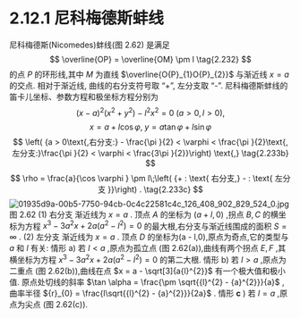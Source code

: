 # 2.12.1 尼科梅德斯蚌线
尼科梅德斯(Nicomedes)蚌线(图 2.62) 是满足
$$
\overline{OP} = \overline{OM} \pm  l \tag{2.232}
$$
的点 $P$ 的环形线,其中 $M$ 为直线 $\overline{O{P}_{1}O{P}_{2}}$ 与渐近线 $x = a$ 的交点. 相对于渐近线, 曲线的右分支符号取 “+”, 左分支取 “-”. 尼科梅德斯蚌线的笛卡儿坐标、参数方程和极坐标方程分别为
$$
{\left( x - a\right) }^{2}\left( {{x}^{2} + {y}^{2}}\right)  - {l}^{2}{x}^{2} = 0\;\left( {a > 0, l > 0}\right) , \tag{2.233a}
$$
$$
x = a + l\cos \varphi ,\;y = a\tan \varphi  + l\sin \varphi
$$
$$
\left( {a > 0\text{,右分支:} - \frac{\pi }{2} < \varphi  < \frac{\pi }{2}\text{,左分支:}\frac{\pi }{2} < \varphi  < \frac{3\pi }{2}}\right) \text{,} \tag{2.233b}
$$
$$
\rho  = \frac{a}{\cos \varphi } \pm  l\;\left( {+ : \text{ 右分支,} -  : \text{ 左分支 }}\right) . \tag{2.233c}
$$
![01935d9a-00b5-7750-94cb-0c4c22581c4c_126_408_902_829_524_0.jpg](/images/01935d9a-00b5-7750-94cb-0c4c22581c4c_126_408_902_829_524_0.jpg)
图 2.62
(1) 右分支 渐近线为 $x = a$ . 顶点 $A$ 的坐标为 $\left( {a + l,0}\right)$ ,拐点 $B, C$ 的横坐标为方程 ${x}^{3} - 3{a}^{2}x + {2a}\left( {{a}^{2} - {l}^{2}}\right)  = 0$ 的最大根,右分支与渐近线围成的面积 $S = \infty$ .
(2) 左分支 渐近线为 $x = a$ . 顶点 $D$ 的坐标为(a - l,0),原点为奇点,它的类型与 $a$ 和 $l$ 有关:
情形 a) 若 $l < a$ ,原点为孤立点 (图 2.62(a)),曲线有两个拐点 $E, F$ ,其横坐标为方程 ${x}^{3} - 3{a}^{2}x + {2a}\left( {{a}^{2} - {l}^{2}}\right)  = 0$ 的第二大根.
情形 b) 若 $l > a$ ,原点为二重点 (图 2.62(b)),曲线在点 $x = a - \sqrt[3]{a{l}^{2}}$ 有一个极大值和极小值. 原点处切线的斜率 $\tan \alpha  = \frac{\pm \sqrt{{l}^{2} - {a}^{2}}}{a}$ ,曲率半径 ${r}_{0} = \frac{l\sqrt{{l}^{2} - {a}^{2}}}{2a}$ .
情形 $\mathbf{c}$ ) 若 $l = a$ ,原点为尖点 (图 2.62(c)).